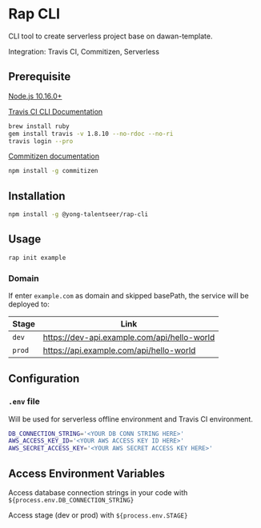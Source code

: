 # Rap CLI

CLI tool to create serverless project base on dawan-template.

Integration: Travis CI, Commitizen, Serverless

## Prerequisite

   [Node.js 10.16.0+](https://nodejs.org/en/)

   [Travis CI CLI Documentation](https://github.com/travis-ci/travis.rb)

```bash
brew install ruby
gem install travis -v 1.8.10 --no-rdoc --no-ri
travis login --pro
```

   [Commitizen documentation](https://github.com/commitizen/cz-cli)

```bash
npm install -g commitizen
```

## Installation

```bash
npm install -g @yong-talentseer/rap-cli
```

## Usage

```bash
rap init example
```

### Domain

If enter `example.com` as domain and skipped basePath, the service will be deployed to:

| Stage | Link |
| --- | --- |
| `dev` | <https://dev-api.example.com/api/hello-world> |
| `prod` | <https://api.example.com/api/hello-world> |

## Configuration

### `.env` file

Will be used for serverless offline environment and Travis CI environment.

```bash
DB_CONNECTION_STRING='<YOUR DB CONN STRING HERE>'
AWS_ACCESS_KEY_ID='<YOUR AWS ACCESS KEY ID HERE>'
AWS_SECRET_ACCESS_KEY='<YOUR AWS SECRET ACCESS KEY HERE>'
```

## Access Environment Variables

Access database connection strings in your code with `${process.env.DB_CONNECTION_STRING}`

Access stage (dev or prod) with `${process.env.STAGE}`
